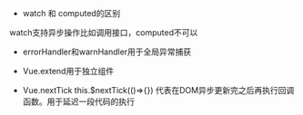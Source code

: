 * watch 和 computed的区别

watch支持异步操作比如调用接口，computed不可以

* errorHandler和warnHandler用于全局异常捕获

* Vue.extend用于独立组件

* Vue.nextTick   this.$nextTick(()=>{}) 代表在DOM异步更新完之后再执行回调函数。用于延迟一段代码的执行